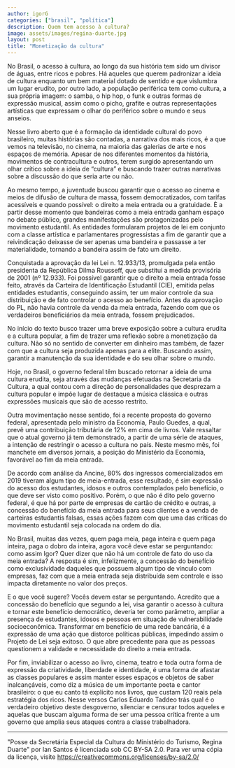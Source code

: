 ```yaml
---
author: igorG
categories: ["brasil", "política"]
description: Quem tem acesso à cultura?
image: assets/images/regina-duarte.jpg
layout: post
title: "Monetização da cultura"
---
```

No Brasil, o acesso à cultura, ao longo da sua história tem sido um divisor de águas, entre ricos e pobres. Há aqueles que querem padronizar a ideia de cultura enquanto um bem material dotado de sentido e que vislumbra um lugar erudito, por outro lado, a população periférica tem como cultura, a sua própria imagem: o samba, o hip hop, o funk e outras formas de expressão musical, assim como o picho, grafite e outras representações artísticas que expressam o olhar do periférico sobre o mundo e seus anseios.

Nesse livro aberto que é a formação da identidade cultural do povo brasileiro, muitas histórias são contadas, a narrativa dos mais ricos, é a que vemos na televisão, no cinema, na maioria das galerias de arte e nos espaços de memória. Apesar de nos diferentes momentos da história, movimentos de contracultura e outros, terem surgido apresentando um olhar crítico sobre a ideia de “cultura” e buscando trazer outras narrativas sobre a discussão do que seria arte ou não.

Ao mesmo tempo, a juventude buscou garantir que o acesso ao cinema e meios de difusão de cultura de massa, fossem democratizados, com tarifas acessíveis e quando possível: o direito a meia entrada ou a gratuidade. È a partir desse momento que bandeiras como a meia entrada ganham espaço no debate público, grandes manifestações são protagonizadas pelo movimento estudantil. As entidades formularam projetos de lei em conjunto com a classe artística e parlamentares progressistas a fim de garantir que a reivindicação deixasse de ser apenas uma bandeira e passasse a ter materialidade, tornando a bandeira assim de fato um direito.

Conquistada a aprovação da lei Lei n. 12.933/13, promulgada pela então presidenta da República  Dilma Rousseff, que substitui a medida provisória de 2001 (nº 12.933). Foi possível garantir que o direito a meia entrada fosse feito, através da Carteira de Identificação Estudantil (CIE), emitida pelas entidades estudantis, conseguindo assim, ter um maior controle da sua distribuição e de fato controlar o acesso ao benefício. Antes da aprovação do PL, não havia controle da venda da meia entrada, fazendo com que os verdadeiros beneficiários da meia entrada, fossem prejudicados.

No início do texto busco trazer uma breve exposição sobre a cultura erudita e a cultura popular, a fim de trazer uma reflexão sobre a monetização da cultura. Não só no sentido de converter em dinheiro mas também, de fazer com que a cultura seja produzida apenas para a elite. Buscando assim, garantir a manutenção da sua identidade e do seu olhar sobre o mundo.

Hoje, no Brasil, o governo federal têm buscado retornar a ideia de uma cultura erudita, seja através das mudanças efetuadas na Secretaria da Cultura, a qual contou com a direção de personalidades que desprezam a cultura popular e impõe lugar de destaque a música clássica e outras expressões musicais que são de acesso restrito.

Outra movimentação nesse sentido, foi a recente proposta do governo federal, apresentada pelo ministro da Economia, Paulo Guedes, a qual, prevê uma contribuição tributária de 12% em cima de livros. Vale ressaltar que o atual governo já tem demonstrado, a partir de uma série de ataques, a intenção de restringir o acesso a cultura no país. Neste mesmo mês, foi manchete em diversos jornais, a posição do Ministério da Economia, favorável ao fim da meia entrada.

De acordo com análise da Ancine, 80% dos ingressos comercializados em 2019 tiveram algum tipo de meia-entrada, esse resultado, é sim expressão do acesso dos estudantes, idosos e outros contemplados pelo benefício, o que deve ser visto como positivo. Porém, o que não é dito pelo governo federal, é que há por parte de empresas de cartão de crédito e outras, a concessão do benefício da meia entrada para seus clientes e a venda de carteiras estudantis falsas, essas ações fazem com que uma das críticas do movimento estudantil seja colocada na ordem do dia.

No Brasil, muitas das vezes, quem paga meia, paga inteira e quem paga inteira, paga o dobro da inteira, agora você deve estar se perguntando: como assim Igor? Quer dizer que não há um controle de fato do uso da meia entrada? A resposta é sim, infelizmente, a concessão do benefício como exclusividade daqueles que possuem algum tipo de vínculo com empresas, faz com que a meia entrada seja distribuída sem controle e isso impacta diretamente no valor dos preços.

E o que você sugere? Vocês devem estar se perguntando. Acredito que a concessão do benefício que segundo a lei, visa garantir o acesso à cultura e tornar este benefício democrático, deveria ter como parâmetro, ampliar a presença de estudantes, idosos e pessoas em situação de vulnerabilidade socioeconômica. Transformar em benefício de uma rede bancária, é a expressão de uma ação que distorce políticas públicas, impedindo assim o Projeto de Lei seja exitoso. O que abre precedente para que as pessoas questionem a validade e necessidade do direito a meia entrada.

Por fim, inviabilizar o acesso ao livro, cinema, teatro e toda outra forma de expressão da criatividade, liberdade e identidade, é uma forma de afastar as classes populares e assim manter esses espaços e objetos de saber inalcançáveis, como diz a música de um importante poeta e cantor brasileiro: o que eu canto tá explícito nos livros, que custam 120 reais pela estratégia dos ricos. Nesse versos Carlos Eduardo Taddeo trás qual é o verdadeiro objetivo deste desgoverno, silenciar e censurar todos aqueles e aquelas que buscam alguma forma de ser uma pessoa crítica frente a um governo que amplia seus ataques contra a classe trabalhadora.

---
"Posse da Secretária Especial da Cultura do Ministério do Turismo, Regina Duarte" por lan Santos é licenciada sob CC BY-SA 2.0. Para ver uma cópia da licença, visite <https://creativecommons.org/licenses/by-sa/2.0/>
